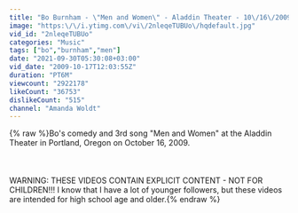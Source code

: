 ```yaml
---
title: "Bo Burnham - \"Men and Women\" - Aladdin Theater - 10\/16\/2009 *EXPLICIT*"
image: "https:\/\/i.ytimg.com\/vi\/2nleqeTUBUo\/hqdefault.jpg"
vid_id: "2nleqeTUBUo"
categories: "Music"
tags: ["bo","burnham","men"]
date: "2021-09-30T05:30:08+03:00"
vid_date: "2009-10-17T12:03:55Z"
duration: "PT6M"
viewcount: "2922178"
likeCount: "36753"
dislikeCount: "515"
channel: "Amanda Woldt"
---
```

{% raw %}Bo's comedy and 3rd song &quot;Men and Women&quot; at the Aladdin Theater in Portland, Oregon on October 16, 2009. <br /><br /><br /><br />WARNING: THESE VIDEOS CONTAIN EXPLICIT CONTENT - NOT FOR CHILDREN!!! I know that I have a lot of younger followers, but these videos are intended for high school age and older.{% endraw %}
